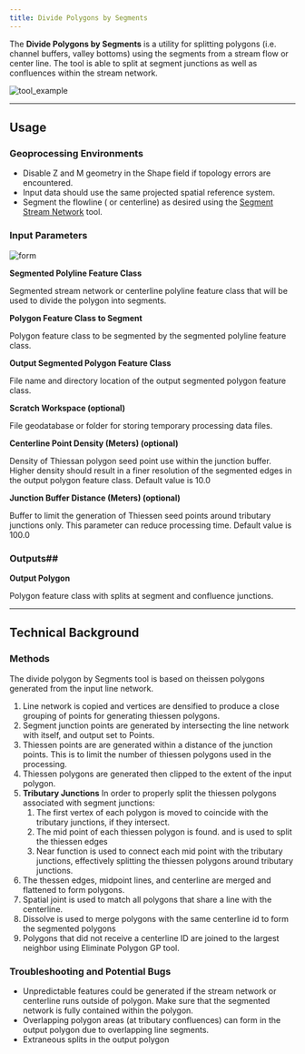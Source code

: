 ```yaml
---
title: Divide Polygons by Segments
---
```



The **Divide Polygons by Segments** is a utility for splitting polygons (i.e. channel buffers, valley bottoms) using the segments from a stream flow or center line. The tool is able to split at segment junctions as well as confluences within the stream network.

![tool_example]({{site.baseurl}}assets/images/divide_polygon_by_segments_example.PNG)

_______________________________________________________________
## Usage 

### Geoprocessing Environments

* Disable Z and M geometry in the Shape field if topology errors are encountered.
* Input data should use the same projected spatial reference system.
* Segment the flowline ( or centerline) as desired using the [Segment Stream Network](http://gnat.riverscapes.xyz/Segment-Stream-Network) tool.

### Input Parameters

![form]({{site.baseurl}}assets/images/divide_polygon_by_segments_form.PNG)

**Segmented Polyline Feature Class** 

Segmented stream network or centerline polyline feature class that will be used to divide the polygon into segments.

**Polygon Feature Class to Segment**

Polygon feature class to be segmented by the segmented polyline feature class.

**Output Segmented Polygon Feature Class**

File name and directory location of the output segmented polygon feature class.

**Scratch Workspace (optional)**

File geodatabase or folder for storing temporary processing data files.  

**Centerline Point Density (Meters) (optional)**

Density of Thiessan polygon seed point use within the junction buffer. Higher density should result in a finer resolution of the segmented edges in the output polygon feature class. Default value is 10.0

**Junction Buffer Distance (Meters) (optional)**

Buffer to limit the generation of Thiessen seed points around tributary junctions only. This parameter can reduce processing time. Default value is 100.0

### Outputs##

**Output Polygon**

Polygon feature class with splits at segment and confluence junctions.

_______________________________________________________________
## Technical Background

### Methods

The divide polygon by Segments tool is based on theissen polygons generated from the input line network. 

1. Line network is copied and vertices are densified to produce a close grouping of points for generating thiessen polygons.
2. Segment junction points are generated by intersecting the line network with itself,  and output set to Points.
3. Thiessen points are are generated within a distance of the junction points. This is to limit the number of thiessen polygons used in the processing. 
4. Thiessen polygons are generated then clipped to the extent of the input polygon.
5. **Tributary Junctions** In order to properly split the thiessen polygons associated with segment junctions:
   1. The first vertex of each polygon is moved to coincide with the tributary junctions, if they intersect.
   2. The mid point of each thiessen polygon is found. and is used to split the thiessen edges
   3. Near function is used to connect each mid point with the tributary junctions, effectively splitting the thiessen polygons around tributary junctions.
6. The thessen edges, midpoint lines, and centerline are merged and flattened to form polygons.
7. Spatial joint is used to match all polygons that share a line with the centerline.
8. Dissolve is used to merge polygons with the same centerline id to form the segmented polygons
9. Polygons that did not receive a  centerline ID are joined to the largest neighbor using Eliminate Polygon GP tool.

### Troubleshooting and Potential Bugs

* Unpredictable features could be generated if the stream network or centerline runs outside of polygon. Make sure that the segmented network is fully contained within the polygon.
* Overlapping polygon areas (at tributary confluences) can form in the output polygon due to overlapping line segments.
* Extraneous splits in the output polygon